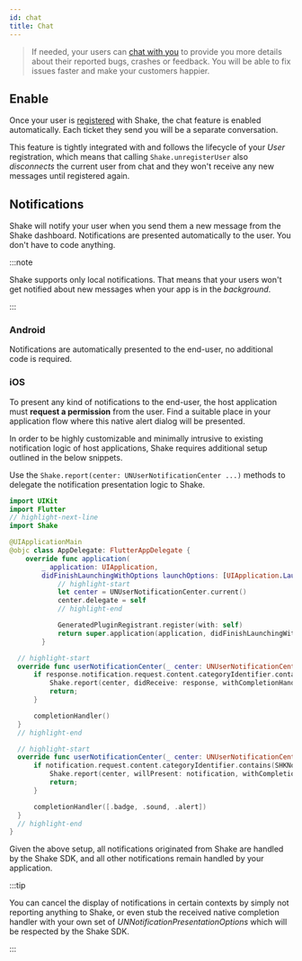 ```yaml
---
id: chat
title: Chat
---
```


>If needed, your users can [chat with you](/flutter/shake-ui/chat-screen) to provide you more details
about their reported bugs, crashes or feedback. You will be able to fix issues faster and make your customers happier.

## Enable

Once your user is [registered](/flutter/users/register-user) with Shake, the chat feature is enabled automatically.
Each ticket they send you will be a separate conversation.

This feature is tightly integrated with and follows the lifecycle of your _User_ registration,
which means that calling `Shake.unregisterUser` also _disconnects_ the current user from chat
and they won't receive any new messages until registered again.

## Notifications

Shake will notify your user when you send them a new message from the Shake dashboard.
Notifications are presented automatically to the user. You don't have to code anything.

:::note

Shake supports only local notifications. That means that your users won't get notified about new messages
when your app is in the _background_.

:::

### Android

Notifications are automatically presented to the end-user, no additional code is required.

### iOS

To present any kind of notifications to the end-user, the host application must __request a permission__ from the user.
Find a suitable place in your application flow where this native alert dialog will be presented.

In order to be highly customizable and minimally intrusive to existing notification logic of host applications, Shake requires additional setup outlined in the below snippets.

Use the `Shake.report(center: UNUserNotificationCenter ...)` methods to delegate the notification presentation logic to Shake.

```swift title="AppDelegate.swift"
import UIKit
import Flutter
// highlight-next-line
import Shake

@UIApplicationMain
@objc class AppDelegate: FlutterAppDelegate {
    override func application(
        _ application: UIApplication,
        didFinishLaunchingWithOptions launchOptions: [UIApplication.LaunchOptionsKey: Any]?) -> Bool {
            // highlight-start
            let center = UNUserNotificationCenter.current()
            center.delegate = self
            // highlight-end

            GeneratedPluginRegistrant.register(with: self)
            return super.application(application, didFinishLaunchingWithOptions: launchOptions)
        }

  // highlight-start
  override func userNotificationCenter(_ center: UNUserNotificationCenter, didReceive response: UNNotificationResponse, withCompletionHandler completionHandler: @escaping () -> Void) {
      if response.notification.request.content.categoryIdentifier.contains(SHKNotificationCategoryIdentifierDomain) {
          Shake.report(center, didReceive: response, withCompletionHandler: completionHandler)
          return;
      }

      completionHandler()
  }
  // highlight-end

  // highlight-start
  override func userNotificationCenter(_ center: UNUserNotificationCenter, willPresent notification: UNNotification, withCompletionHandler completionHandler: @escaping (UNNotificationPresentationOptions) -> Void){
      if notification.request.content.categoryIdentifier.contains(SHKNotificationCategoryIdentifierDomain){
          Shake.report(center, willPresent: notification, withCompletionHandler: completionHandler)
          return;
      }

      completionHandler([.badge, .sound, .alert])
  }
  // highlight-end
}
```

Given the above setup, all notifications originated from Shake are handled by the Shake SDK, and all other notifications remain handled by your application.


:::tip

You can cancel the display of notifications in certain contexts by simply not reporting anything to Shake, or even stub the received native completion handler with your own 
set of _UNNotificationPresentationOptions_ which will be respected by the Shake SDK.

:::

